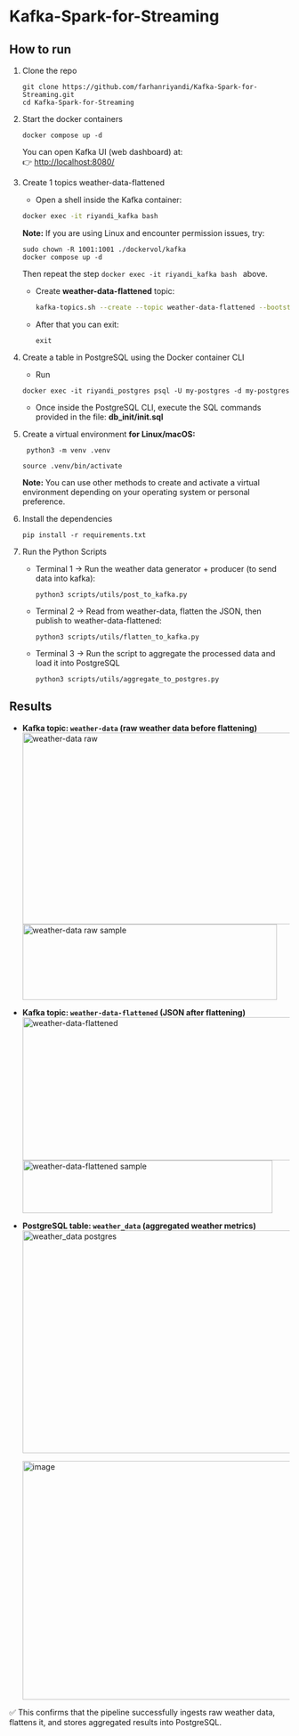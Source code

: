 # Kafka-Spark-for-Streaming
## How to run
1. Clone the repo
   ```
   git clone https://github.com/farhanriyandi/Kafka-Spark-for-Streaming.git
   cd Kafka-Spark-for-Streaming
   ```
   
2. Start the docker containers
   ```
   docker compose up -d
   ```
   You can open Kafka UI (web dashboard) at:  
    👉 [http://localhost:8080/](http://localhost:8080/)

3. Create 1 topics weather-data-flattened
    * Open a shell inside the Kafka container:
    ```bash
    docker exec -it riyandi_kafka bash
    ```
   **Note:** If you are using Linux and encounter permission issues, try:
   ```
   sudo chown -R 1001:1001 ./dockervol/kafka
   docker compose up -d
   ```
   Then repeat the step ```docker exec -it riyandi_kafka bash ``` above.

   * Create **weather-data-flattened** topic:
     ```bash
     kafka-topics.sh --create --topic weather-data-flattened --bootstrap-server localhost:9092 --partitions 3 --replication-factor 1
     ```
     
   * After that you can exit:
     ```
     exit
     ```

4. Create a table in PostgreSQL using the Docker container CLI
   * Run
   ```
   docker exec -it riyandi_postgres psql -U my-postgres -d my-postgres
   ```
   * Once inside the PostgreSQL CLI, execute the SQL commands provided in the file: **db_init/init.sql**
     
5. Create a virtual environment **for Linux/macOS:**
   ```
    python3 -m venv .venv
   ```
   ```
   source .venv/bin/activate
   ```
   **Note:** You can use other methods to create and activate a virtual environment depending on your operating system or personal preference.

6. Install the dependencies
   ```
   pip install -r requirements.txt
   ```

7. Run the Python Scripts
   * Terminal 1 → Run the weather data generator + producer (to send data into kafka):
     ```
     python3 scripts/utils/post_to_kafka.py
     ```
   * Terminal 2 → Read from weather-data, flatten the JSON, then publish to weather-data-flattened:
     ```
     python3 scripts/utils/flatten_to_kafka.py
     ```
   * Terminal 3 → Run the script to aggregate the processed data and load it into PostgreSQL 
     ```
     python3 scripts/utils/aggregate_to_postgres.py
     ```

## Results

* **Kafka topic: `weather-data` (raw weather data before flattening)**
  <img width="820" height="344" alt="weather-data raw" src="https://github.com/user-attachments/assets/dc2168c4-328c-492f-9e9f-d04dc1d52134" />
  <img width="457" height="136" alt="weather-data raw sample" src="https://github.com/user-attachments/assets/eee8b0ab-4878-495e-b648-4eb8d58530a3" />

* **Kafka topic: `weather-data-flattened` (JSON after flattening)**
  <img width="793" height="257" alt="weather-data-flattened" src="https://github.com/user-attachments/assets/d615ace4-6bcf-41a7-b1c4-b0f53f335bd7" />
  <img width="449" height="95" alt="weather-data-flattened sample" src="https://github.com/user-attachments/assets/6bd952f1-10b8-4bd3-84ea-f24ee561d566" />

* **PostgreSQL table: `weather_data` (aggregated weather metrics)**
  <img width="582" height="400" alt="weather_data postgres" src="https://github.com/user-attachments/assets/b3ae69d5-f0a6-427c-be1d-d705556fef4a" />

  <img width="731" height="429" alt="image" src="https://github.com/user-attachments/assets/6ed1439c-d950-42d6-9761-ee4715384bcf" />


✅ This confirms that the pipeline successfully ingests raw weather data, flattens it, and stores aggregated results into PostgreSQL.


   

